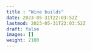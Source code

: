```yaml
---
title : "Wine builds"
date: 2023-05-31T22:03:52Z
lastmod: 2023-05-31T22:03:52Z
draft: false
images: []
weight: 2100
---
```

